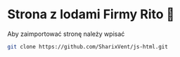 # Strona z lodami Firmy Rito 🍨

Aby zaimportować stronę należy wpisać

```bash
git clone https://github.com/SharixVent/js-html.git
```
